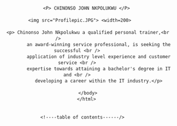 <html>
	<header>
		
           <P> CHINONSO JOHN NKPOLUKWU </P>
	   
	   <img src="Profilepic.JPG"> <width=200> 
	   
	        <p> Chinonso John Nkpolukwu a qualified personal trainer,<br />              
                    an award-winning service professional, is seeking the successful <br />
                    application of industry level experience and customer service <br />
                    expertise towards attaining a bachelor's degree in IT and <br />
                    developing a career within the IT industry.</p>
		    
		    </body>
            </html> 
	    
	    
	    <!----table of contents------/>
	    
	    


